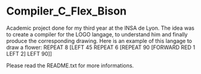 # Compiler_C_Flex_Bison

Academic project done for my third year at the INSA de Lyon. The idea was to create a compiler for the LOGO langage, to understand him and finally produce the corresponding drawing. Here is an example of this langage to draw a flower: 
REPEAT 8 [LEFT 45 REPEAT 6 [REPEAT 90 [FORWARD RED 1 LEFT 2] LEFT 90]]

Please read the README.txt for more informations.
